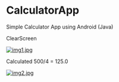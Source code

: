 # CalculatorApp
Simple Calculator App using Android (Java)


ClearScreen 



[![img1.jpg](https://i.postimg.cc/9Qjf0vg1/img1.jpg)](https://postimg.cc/HVBmPPg7)



Calculated 500/4 = 125.0


[![img2.jpg](https://i.postimg.cc/wMm6TVhS/img2.jpg)](https://postimg.cc/y37qL0pP)



